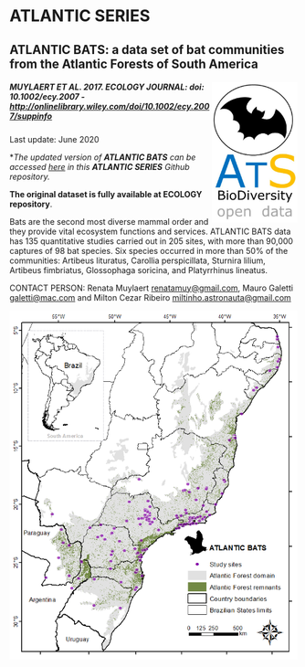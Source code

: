 # ATLANTIC SERIES

## ATLANTIC BATS: a data set of bat communities from the Atlantic Forests of South America	

##### <img align="right" width="150" src="ats_v02_bats1.jpg"> MUYLAERT ET AL. 2017. ECOLOGY JOURNAL: doi: 10.1002/ecy.2007 - http://onlinelibrary.wiley.com/doi/10.1002/ecy.2007/suppinfo

Last update: June 2020

**The updated version of **ATLANTIC BATS** can be accessed [here](https://github.com/LEEClab/Atlantic_series/blob/master/ATLANTIC_BATS/DATASET/2018_02_d21/ATLANTIC_BATS_2020_comp.xlsx) in this **ATLANTIC SERIES** Github repository.*

**The original dataset is fully available at ECOLOGY repository**. 

Bats are the second most diverse mammal order and they provide vital ecosystem functions and services. ATLANTIC BATS data has 135 quantitative studies carried out in 205 sites, with more than 90,000 captures of 98 bat species. Six species occurred in more than 50% of the communities: Artibeus lituratus, Carollia perspicillata, Sturnira lilium, Artibeus fimbriatus, Glossophaga soricina, and Platyrrhinus lineatus. 


CONTACT PERSON: Renata Muylaert <renatamuy@gmail.com>, Mauro Galetti <galetti@mac.com> and Milton Cezar Ribeiro <miltinho.astronauta@gmail.com>

<p align="center"> 
<img src="FIG01_major.png">
</p>



